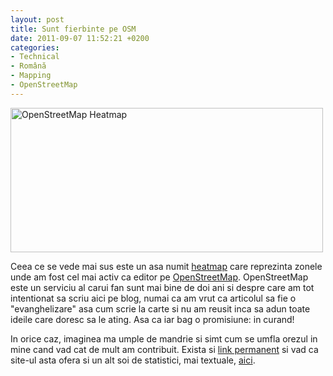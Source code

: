 ```yaml
---
layout: post
title: Sunt fierbinte pe OSM
date: 2011-09-07 11:52:21 +0200
categories:
- Technical
- Română
- Mapping
- OpenStreetMap
---
```

<a href="https://content.rusiczki.net/2011/09/osm-heatmap.png"><img src="https://content.rusiczki.net/2011/09/osm-heatmap-500x231.png" alt="OpenStreetMap Heatmap" title="OpenStreetMap Heatmap" width="500" height="231" class="alignnone size-medium wp-image-1433" /></a>

Ceea ce se vede mai sus este un asa numit <a href="http://en.wikipedia.org/wiki/Heat_map">heatmap</a> care reprezinta zonele unde am fost cel mai activ ca editor pe <a href="http://www.openstreetmap.org">OpenStreetMap</a>. OpenStreetMap este un serviciu al carui fan sunt mai bine de doi ani si despre care am tot intentionat sa scriu aici pe blog, numai ca am vrut ca articolul sa fie o "evanghelizare" asa cum scrie la carte si nu am reusit inca sa adun toate ideile care doresc sa le ating. Asa ca iar bag o promisiune: in curand!

In orice caz, imaginea ma umple de mandrie si simt cum se umfla orezul in mine cand vad cat de mult am contribuit. Exista si <a href="http://yosmhm.neis-one.org/?kitsched">link permanent</a> si vad ca site-ul asta ofera si un alt soi de statistici, mai textuale, <a href="http://hdyc.neis-one.org/?kitsched">aici</a>.
